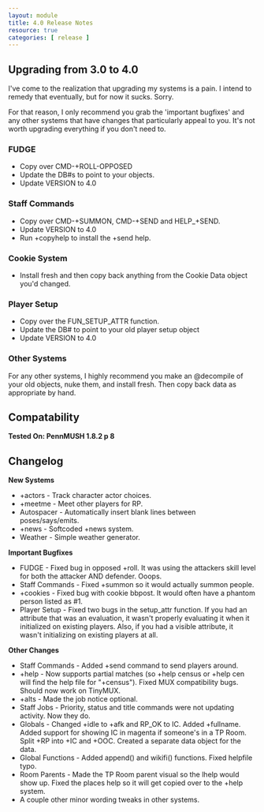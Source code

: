```yaml
---
layout: module
title: 4.0 Release Notes
resource: true
categories: [ release ]
---
```


## Upgrading from 3.0 to 4.0

I've come to the realization that upgrading my systems is a pain.  I intend to remedy that eventually, but for now it sucks.  Sorry.

For that reason, I only recommend you grab the 'important bugfixes' and any other systems that have changes that particularly appeal to you.  It's not worth upgrading everything if you don't need to.

###  FUDGE 

* Copy over CMD-+ROLL-OPPOSED
* Update the DB#s to point to your objects.
* Update VERSION to 4.0

###  Staff Commands 

* Copy over CMD-+SUMMON, CMD-+SEND and HELP_+SEND.  
* Update VERSION to 4.0
* Run +copyhelp to install the +send help.

###  Cookie System 

* Install fresh and then copy back anything from the Cookie Data object you'd changed.


###  Player Setup 

* Copy over the FUN_SETUP_ATTR function.
* Update the DB# to point to your old player setup object
* Update VERSION to 4.0

###  Other Systems 

For any other systems, I highly recommend you make an @decompile of your old objects, nuke them, and install fresh.  Then copy back data as appropriate by hand.

## Compatability

**Tested On: PennMUSH 1.8.2 p 8**

## Changelog

**New Systems**

* +actors - Track character actor choices.
* +meetme - Meet other players for RP.
* Autospacer - Automatically insert blank lines between poses/says/emits.
* +news - Softcoded +news system.
* Weather - Simple weather generator.

**Important Bugfixes**

* FUDGE -  Fixed bug in opposed +roll.  It was using the attackers skill level for both the attacker AND defender.  Ooops.
* Staff Commands - Fixed +summon so it would actually summon people.
* +cookies - Fixed bug with cookie bbpost.  It would often have a phantom person listed as #1.
* Player Setup - Fixed two bugs in the setup_attr function.  If you had an attribute that was an evaluation, it wasn't properly evaluating it when it initialized on existing players.  Also, if you had a visible attribute, it wasn't initializing on existing players at all.


**Other Changes**

* Staff Commands - Added +send command to send players around.
* +help - Now supports partial matches (so +help census or +help cen will find the help file for "+census").   Fixed MUX compatibility bugs.  Should now work on TinyMUX.
* +alts - Made the job notice optional.
* Staff Jobs -  Priority, status and title commands were not updating activity.  Now they do.
* Globals -  Changed +idle to +afk and RP_OK to IC.   Added +fullname.   Added support for showing IC in magenta if someone's in a TP Room.   Split +RP into +IC and +OOC.  Created a separate data object for the data.
* Global Functions - Added append() and wikifi() functions.  Fixed helpfile typo.
* Room Parents - Made the TP Room parent visual so the lhelp would show up. Fixed the places help so it will get copied over to the +help system.
* A couple other minor wording tweaks in other systems.

